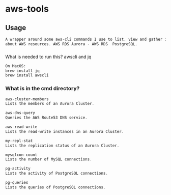 # aws-tools

## Usage

```GO
A wrapper around some aws-cli commands I use to list, view and gather information 
about AWS resources. AWS RDS Aurora - AWS RDS  PostgreSQL.

```

###
What is needed to run this?
awscli and jq

```BASH
On MacOS:
brew install jq
brew install awscli
```


### What is in the cmd directory?

```GO
aws-cluster-members
Lists the members of an Aurora Cluster.

aws-dns-query
Queries the AWS Route53 DNS service.

aws-read-write
Lists the read-write instances in an Aurora Cluster.

my-repl-stat
Lists the replication status of an Aurora Cluster.

mysqlcon-count
Lists the number of MySQL connections.

pg-activity
Lists the activity of PostgreSQL connections.

pg-queries
Lists the queries of PostgreSQL connections.
``` 